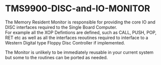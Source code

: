 # TMS9900-DISC-and-IO-MONITOR

The Memory Resident Monitor is responsible for providing the core IO and DISC interfaces required to the Single Board Computer.   
For example all the XOP Defintions are defined, such as CALL, PUSH, POP, RET etc as well as all the interfaces reoutines required
to interface to a Western Digital type Floppy Disc Controller if implemented.   

The Monitor is unlikely to be immediately reusable in your current system but some to the routines can be ported as needed.
